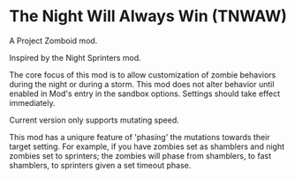 # The Night Will Always Win (TNWAW)

A Project Zomboid mod.

Inspired by the Night Sprinters mod.

The core focus of this mod is to allow customization of zombie behaviors during the night or during a storm. This mod does not alter behavior until enabled in Mod's entry in the sandbox options. Settings should take effect immediately.

Current version only supports mutating speed.

This mod has a uniqure feature of 'phasing' the mutations towards their target setting. For example, if you have zombies set as shamblers and night zombies set to sprinters; the zombies will phase from shamblers, to fast shamblers, to sprinters given a set timeout phase.
